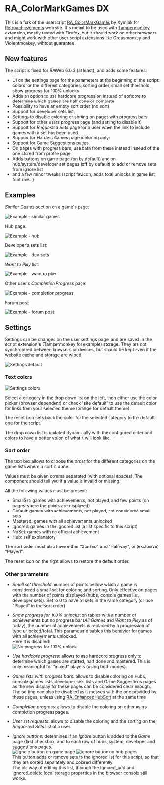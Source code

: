 # RA_ColorMarkGames DX

This is a fork of the userscript [RA_ColorMarkGames](https://retroachievements.org/viewtopic.php?t=12821) by Xymjak for [Retroachievements](https://retroachievements.org/) web site.
It's meant to be used with [Tampermonkey](https://www.tampermonkey.net/) extension, mostly tested with Firefox, but it should work on other browsers and might work with other user script extensions like Greasmonkey and Violentmonkey, wihtout guarantee.

## New features

The script is fixed for RAWeb 6.0.3 (at least), and adds some features:
- UI on the settings page for the parameters at the beginning of the script: colors for the different categories, sorting order, small set threshold, show progress for 100% unlocks
- Adds an option to use hardcore progression instead of softcore to determine which games are half done or complete
- Possibility to have an empty sort order (no sort)
- Support for developer sets list
- Settings to disable coloring or sorting on pages with progress bars
- Support for other users progress page (and setting to disable it)
- Support for *Requested Sets* page for a user when the link to include games with a set has been used
- Support for Hardest Games page (coloring only)
- Support for Game Suggestions pages
- On pages with progress bars, use data from these instead instead of the one stored from profile page
- Adds buttons on game page (on by default) and on hub/system/developer set pages (off by default) to add or remove sets from ignore list
- and a few minor tweaks (script favicon, adds total unlocks in game list foot row...)

## Examples

*Similar Games* section on a game's page:

![Example - similar games](/assets/Example_game.png)

Hub page:

![Example - hub](/assets/Example_hub.png)

Developer's sets list:

![Example - dev sets](/assets/Example_dev_sets.png)

*Want to Play* list:

![Example - want to play](/assets/Example_wanttoplay.png)

Other user's *Completion Progress* page:

![Example - completion progress](/assets/Example_progress.png)

Forum post:

![Example - forum post](/assets/Example_forum.png)

## Settings

Settings can be changed on the user settings page, and are saved in the script extension's (Tampermonkey for example) storage. They are not synchronized between browsers or devices, but should be kept even if the website cache and storage are wiped.

![Settings default](/assets/Settings_default.png)

### Text colors

![Settings colors](/assets/Settings_colors.png)

Select a category in the drop down list on the left, then either use the color picker (browser dependent) or check "site default" to use the default color for links from your selected theme (orange for default theme).

The reset icon sets back the color for the selected category to the default one for the script.

The drop down list is updated dynamically with the configured order and colors to have a better vision of what it will look like.

### Sort order

The text box allows to choose the order for the different categories on the game lists where a sort is done.

Values must be given comma separated (with optional spaces). The component should tell you if a value is invalid or missing.

All the following values must be present:
- SmallSet: games with achievements, not played, and few points (on pages where the points are displayed)
- Default: games with achievements, not played, not considered small sets
- Mastered: games with all achievements unlocked
- Ignored: games in the ignored list (a list specific to this script)
- NoSet: games with no official achievement
- Hub: self explanatory

The sort order must also have either "Started" and "Halfway", or (exclusive) "Played".

The reset icon on the right allows to restore the default order.

### Other parameters

- *Small set threshold*: number of points bellow which a game is considered a small set for coloring and sorting. Only effective on pages with the number of points displayed (hubs, console games list, developer sets). Set to 0 to have all sets in the same category (or use "Played" in the sort order)

- *Show progress for 100% unlocks*: on tables with a number of achievements but no progress bar (*All Games* and *Want to Play* as of today), the number of achievements is replaced by a progression of type unlocked/total. This parameter disables this behavior for games with all achievements unlocked.<br/>
  Here it is disabled:<br/>
  ![No progress for 100% unlock](/assets/Settings_100_noprogress.png)
  
- *Use hardcore progress*: allows to use hardcore progress only to determine which games are started, half done and mastered. This is only meaningful for "mixed" players (using both modes).

- *Game lists with progress bars*: allows to disable coloring on Hubs, console games lists, developer sets lists and Game Suggestions pages as the new display for these pages can be considered clear enough. The sorting can also be disabled as it messes with the one provided by these pages, unless using [RA_EnhancedHubSort](https://github.com/Mindhral/RA_userscripts/tree/main#ra_enhancedhubsort) at the same time

- *Completion progress*: allows to disable the coloring on other users completion progress pages.

- *User set requests*: allows to disable the coloring and the sorting on the *Requested Sets* list of a user.

- *Ignore buttons*: determines if an *Ignore* button is added to the *Game* page (first checkbox) and to each row of hubs, system, developer and suggestions pages.<br/>
  ![Ignore button on game page](/assets/Ignore_button_game.png) ![Ignore button on hub pages](/assets/Ignore_button_hubs.png)<br/>
  This button adds or remove sets to the ignored list for this script, so that they are sorted separately and colored differently.<br/>
  The old way of editing this list, through the Ignored_add and Ignored_delete local storage properties in the browser console still works.